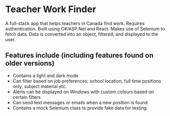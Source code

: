 # Teacher Work Finder

A full-stack app that helps teachers in Canada find work. Requires authentication. Built using C#/ASP.Net and React.
Makes use of Selenium to fetch data. Data is converted into an object, filtered, and displayed to the user.

## Features include (including features found on older versions)

- Contains a light and dark mode
- Can filter based on job preferences: school location, full time positions only, subject material etc.
- Alerts can be displayed on Windows with custom colours based on certain filters
- Can send text messages or emails when a new position is found
- Contains a mock Selenium class to provide fake data for testing.
